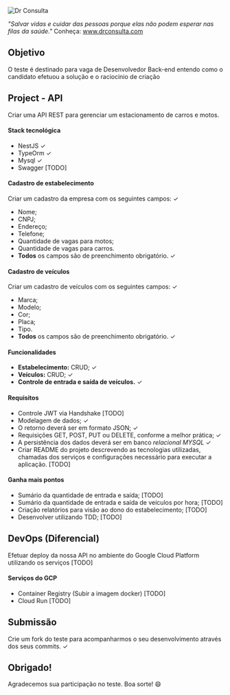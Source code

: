 ![Dr Consulta](https://drconsulta.com/_next/image?url=%2Fimages%2FLogo-Dr-Consulta-Branco.png&w=128&q=100 'DrConsulta')

_"Salvar vidas e cuidar das pessoas porque elas não podem esperar nas filas da saúde."_
Conheça: www.drconsulta.com

## Objetivo

O teste é destinado para vaga de Desenvolvedor Back-end entendo como o candidato efetuou a solução e o raciocinio de criação

## Project - API

Criar uma API REST para gerenciar um estacionamento de carros e motos.

#### Stack tecnológica

- NestJS ✓
- TypeOrm ✓
- Mysql ✓
- Swagger [TODO]

#### Cadastro de estabelecimento

Criar um cadastro da empresa com os seguintes campos: ✓

- Nome;
- CNPJ;
- Endereço;
- Telefone;
- Quantidade de vagas para motos;
- Quantidade de vagas para carros.
- **Todos** os campos são de preenchimento obrigatório. ✓

#### Cadastro de veículos

Criar um cadastro de veículos com os seguintes campos: ✓

- Marca;
- Modelo;
- Cor;
- Placa;
- Tipo.
- **Todos** os campos são de preenchimento obrigatório. ✓

#### Funcionalidades

- **Estabelecimento:** CRUD; ✓
- **Veículos:** CRUD; ✓
- **Controle de entrada e saída de veículos.** ✓

#### Requisitos

- Controle JWT via Handshake [TODO]
- Modelagem de dados; ✓
- O retorno deverá ser em formato JSON; ✓
- Requisições GET, POST, PUT ou DELETE, conforme a melhor prática; ✓
- A persistência dos dados deverá ser em banco _relacional MYSQL_ ✓
- Criar README do projeto descrevendo as tecnologias utilizadas, chamadas dos serviços e configurações necessário para executar a aplicação. [TODO]

#### Ganha mais pontos

- Sumário da quantidade de entrada e saída; [TODO]
- Sumário da quantidade de entrada e saída de veículos por hora; [TODO]
- Criação relatórios para visão ao dono do estabelecimento; [TODO]
- Desenvolver utilizando TDD; [TODO]

## DevOps (Diferencial)

Efetuar deploy da nossa API no ambiente do Google Cloud Platform utilizando os serviços [TODO]

#### Serviços do GCP

- Container Registry (Subir a imagem docker) [TODO]
- Cloud Run [TODO]

## Submissão

Crie um fork do teste para acompanharmos o seu desenvolvimento através dos seus commits. ✓

## Obrigado!

Agradecemos sua participação no teste. Boa sorte! 😄
